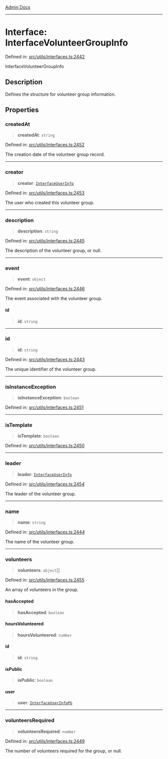 [Admin Docs](/)

---

# Interface: InterfaceVolunteerGroupInfo

Defined in: [src/utils/interfaces.ts:2442](https://github.com/PalisadoesFoundation/talawa-admin/blob/main/src/utils/interfaces.ts#L2442)

InterfaceVolunteerGroupInfo

## Description

Defines the structure for volunteer group information.

## Properties

### createdAt

> **createdAt**: `string`

Defined in: [src/utils/interfaces.ts:2452](https://github.com/PalisadoesFoundation/talawa-admin/blob/main/src/utils/interfaces.ts#L2452)

The creation date of the volunteer group record.

---

### creator

> **creator**: [`InterfaceUserInfo`](InterfaceUserInfo.md)

Defined in: [src/utils/interfaces.ts:2453](https://github.com/PalisadoesFoundation/talawa-admin/blob/main/src/utils/interfaces.ts#L2453)

The user who created this volunteer group.

---

### description

> **description**: `string`

Defined in: [src/utils/interfaces.ts:2445](https://github.com/PalisadoesFoundation/talawa-admin/blob/main/src/utils/interfaces.ts#L2445)

The description of the volunteer group, or null.

---

### event

> **event**: `object`

Defined in: [src/utils/interfaces.ts:2446](https://github.com/PalisadoesFoundation/talawa-admin/blob/main/src/utils/interfaces.ts#L2446)

The event associated with the volunteer group.

#### id

> **id**: `string`

---

### id

> **id**: `string`

Defined in: [src/utils/interfaces.ts:2443](https://github.com/PalisadoesFoundation/talawa-admin/blob/main/src/utils/interfaces.ts#L2443)

The unique identifier of the volunteer group.

---

### isInstanceException

> **isInstanceException**: `boolean`

Defined in: [src/utils/interfaces.ts:2451](https://github.com/PalisadoesFoundation/talawa-admin/blob/main/src/utils/interfaces.ts#L2451)

---

### isTemplate

> **isTemplate**: `boolean`

Defined in: [src/utils/interfaces.ts:2450](https://github.com/PalisadoesFoundation/talawa-admin/blob/main/src/utils/interfaces.ts#L2450)

---

### leader

> **leader**: [`InterfaceUserInfo`](InterfaceUserInfo.md)

Defined in: [src/utils/interfaces.ts:2454](https://github.com/PalisadoesFoundation/talawa-admin/blob/main/src/utils/interfaces.ts#L2454)

The leader of the volunteer group.

---

### name

> **name**: `string`

Defined in: [src/utils/interfaces.ts:2444](https://github.com/PalisadoesFoundation/talawa-admin/blob/main/src/utils/interfaces.ts#L2444)

The name of the volunteer group.

---

### volunteers

> **volunteers**: `object`[]

Defined in: [src/utils/interfaces.ts:2455](https://github.com/PalisadoesFoundation/talawa-admin/blob/main/src/utils/interfaces.ts#L2455)

An array of volunteers in the group.

#### hasAccepted

> **hasAccepted**: `boolean`

#### hoursVolunteered

> **hoursVolunteered**: `number`

#### id

> **id**: `string`

#### isPublic

> **isPublic**: `boolean`

#### user

> **user**: [`InterfaceUserInfoPG`](InterfaceUserInfoPG.md)

---

### volunteersRequired

> **volunteersRequired**: `number`

Defined in: [src/utils/interfaces.ts:2449](https://github.com/PalisadoesFoundation/talawa-admin/blob/main/src/utils/interfaces.ts#L2449)

The number of volunteers required for the group, or null.
